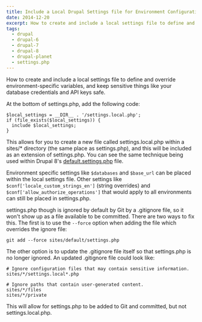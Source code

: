 ```yaml
---
title: Include a Local Drupal Settings file for Environment Configuration and Overrides
date: 2014-12-20
excerpt: How to create and include a local settings file to define and override environment-specific variables.
tags:
  - drupal
  - drupal-6
  - drupal-7
  - drupal-8
  - drupal-planet
  - settings.php
---
```

How to create and include a local settings file to define and override environment-specific variables, and keep sensitive things like your database credentials and API keys safe.

At the bottom of settings.php, add the following code:

```language-php
$local_settings = __DIR__ . '/settings.local.php';
if (file_exists($local_settings)) {
  include $local_settings;
}
```

This allows for you to create a new file called settings.local.php within a sites/* directory (the same place as settings.php), and this will be included as an extension of settings.php. You can see the same technique being used within Drupal 8's [default.settings.php](http://cgit.drupalcode.org/drupal/tree/sites/default/default.settings.php#n621) file.

Environment specific settings like `$databases` and `$base_url` can be placed within the local settings file. Other settings like `$conf['locale_custom_strings_en']` (string overrides) and `$conf['allow_authorize_operations']` that would apply to all environments can still be placed in settings.php. 

settings.php though is ignored by default by Git by a .gitignore file, so it won't show up as a file available to be committed. There are two ways to fix this. The first is to use the `--force` option when adding the file which overrides the ignore file:

```language-bash
git add --force sites/default/settings.php
```

The other option is to update the .gitignore file itself so that settings.php is no longer ignored. An updated .gitignore file could look like:

```language-bash
# Ignore configuration files that may contain sensitive information.
sites/*/settings.local*.php

# Ignore paths that contain user-generated content.
sites/*/files
sites/*/private
```

This will allow for settings.php to be added to Git and committed, but not settings.local.php.
